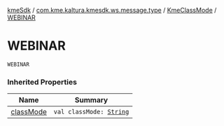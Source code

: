 [kmeSdk](../../index.md) / [com.kme.kaltura.kmesdk.ws.message.type](../index.md) / [KmeClassMode](index.md) / [WEBINAR](./-w-e-b-i-n-a-r.md)

# WEBINAR

`WEBINAR`

### Inherited Properties

| Name | Summary |
|---|---|
| [classMode](class-mode.md) | `val classMode: `[`String`](https://kotlinlang.org/api/latest/jvm/stdlib/kotlin/-string/index.html) |
